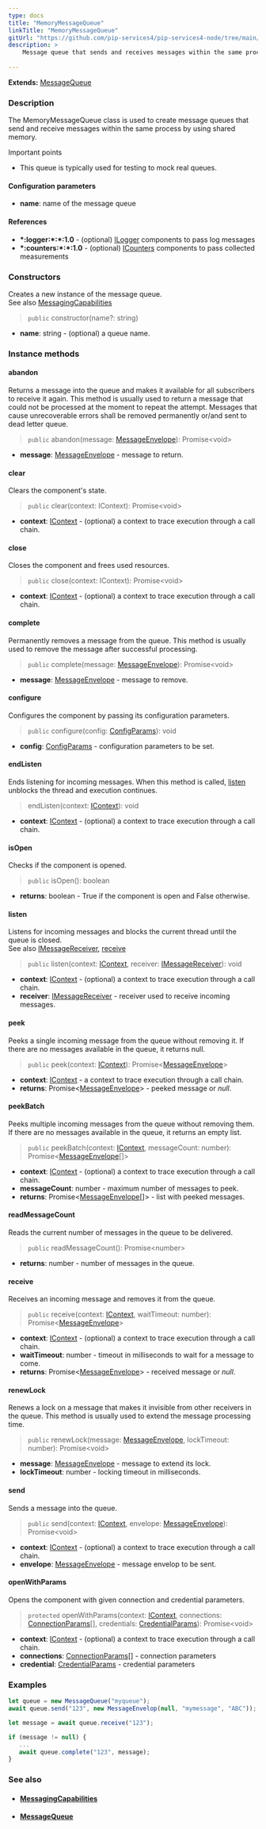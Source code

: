 ```yaml
---
type: docs
title: "MemoryMessageQueue"
linkTitle: "MemoryMessageQueue"
gitUrl: "https://github.com/pip-services4/pip-services4-node/tree/main/pip-services4-messaging-node"
description: >
    Message queue that sends and receives messages within the same process by using shared memory.  
    
---
```


**Extends:** [MessageQueue](../message_queue) 

### Description

The MemoryMessageQueue class is used to create message queues that send and receive messages within the same process by using shared memory.

Important points

- This queue is typically used for testing to mock real queues.

#### Configuration parameters
- **name**: name of the message queue

#### References
- **\*:logger:\*:\*:1.0** - (optional) [ILogger](../../../observability/log/ilogger) components to pass log messages
- **\*:counters:\*:\*:1.0** - (optional) [ICounters](../../../observability/count/icounters) components to pass collected measurements


### Constructors

Creates a new instance of the message queue.  
See also [MessagingCapabilities](../messaging_capabilities)

> `public` constructor(name?: string)

- **name**: string - (optional) a queue name.


### Instance methods

#### abandon
Returns a message into the queue and makes it available for all subscribers to receive it again. This method is usually used to return a message that could not be processed at the moment to repeat the attempt. Messages that cause unrecoverable errors shall be removed permanently or/and sent to dead letter queue.

> `public` abandon(message: [MessageEnvelope](../message_envelope)): Promise\<void\> 

- **message**: [MessageEnvelope](../message_envelope) - message to return.


#### clear
Clears the component's state.

> `public` clear(context: IContext): Promise\<void\>

- **context**: [IContext](../../../components/context/icontext) - (optional) a context to trace execution through a call chain.

#### close
Closes the component and frees used resources.

> `public` close(context: IContext): Promise\<void\>

- **context**: [IContext](../../../components/context/icontext) - (optional) a context to trace execution through a call chain.

#### complete
Permanently removes a message from the queue. This method is usually used to remove the message after successful processing.

> `public` complete(message: [MessageEnvelope](../message_envelope)): Promise\<void\>

- **message**: [MessageEnvelope](../message_envelope) - message to remove.

#### configure
Configures the component by passing its configuration parameters.

> `public` configure(config: [ConfigParams](../../../components/config/config_params)): void

- **config**: [ConfigParams](../../../components/config/config_params) - configuration parameters to be set.

#### endListen
Ends listening for incoming messages. When this method is called, [listen](#listen) unblocks the thread and execution continues.

> endListen(context: [IContext](../../../components/context/icontext)): void
 
- **context**: [IContext](../../../components/context/icontext) - (optional) a context to trace execution through a call chain.


#### isOpen
Checks if the component is opened.

> `public` isOpen(): boolean

- **returns**: boolean - True if the component is open and False otherwise.


#### listen
Listens for incoming messages and blocks the current thread until the queue is closed.  
See also [IMessageReceiver](../imessage_receiver), [receive](#receive)

> `public` listen(context: [IContext](../../../components/context/icontext), receiver: [IMessageReceiver](../imessage_receiver)): void

- **context**: [IContext](../../../components/context/icontext) - (optional) a context to trace execution through a call chain.
- **receiver**: [IMessageReceiver](../imessage_receiver) - receiver used to receive incoming messages.


#### peek
Peeks a single incoming message from the queue without removing it. If there are no messages available in the queue, it returns null.

> `public` peek(context: [IContext](../../../components/context/icontext)): Promise<[MessageEnvelope](../message_envelope)>

- **context**: [IContext](../../../components/context/icontext) - a context to trace execution through a call chain.
- **returns**: Promise<[MessageEnvelope](../message_envelope)> - peeked message or *null*.

#### peekBatch
Peeks multiple incoming messages from the queue without removing them. If there are no messages available in the queue, it returns an empty list.

> `public` peekBatch(context: [IContext](../../../components/context/icontext), messageCount: number): Promise<[MessageEnvelope](../message_envelope)[]>

- **context**: [IContext](../../../components/context/icontext) - (optional) a context to trace execution through a call chain.
- **messageCount**: number - maximum number of messages to peek.
- **returns**: Promise<[MessageEnvelope](../message_envelope)[]> - list with peeked messages.

#### readMessageCount
Reads the current number of messages in the queue to be delivered.

> `public` readMessageCount(): Promise\<number\>

- **returns**: number - number of messages in the queue.


#### receive
Receives an incoming message and removes it from the queue.

> `public` receive(context: [IContext](../../../components/context/icontext), waitTimeout: number): Promise<[MessageEnvelope](../message_envelope)>

- **context**: [IContext](../../../components/context/icontext) - (optional) a context to trace execution through a call chain.
- **waitTimeout**: number - timeout in milliseconds to wait for a message to come.
- **returns**: Promise<[MessageEnvelope](../message_envelope)> - received message or *null*.

#### renewLock
Renews a lock on a message that makes it invisible from other receivers in the queue. This method is usually used to extend the message processing time.

> `public` renewLock(message: [MessageEnvelope](../message_envelope), lockTimeout: number): Promise\<void\>

- **message**: [MessageEnvelope](../message_envelope) - message to extend its lock.
- **lockTimeout**: number - locking timeout in milliseconds.

#### send
Sends a message into the queue.

> `public` send(context: [IContext](../../../components/context/icontext), envelope: [MessageEnvelope](../message_envelope)): Promise\<void\>

- **context**: [IContext](../../../components/context/icontext) - (optional) a context to trace execution through a call chain.
- **envelope**: [MessageEnvelope](../message_envelope) - message envelop to be sent.


#### openWithParams
Opens the component with given connection and credential parameters.

> `protected` openWithParams(context: [IContext](../../../config/connect/connection_paramst), connections: [ConnectionParams](../../../components/connect/connection_params)[], credentials: [CredentialParams](../../../config/auth/credential_params)): Promise\<void\>

- **context**: [IContext](../../../components/context/icontext) - (optional) a context to trace execution through a call chain.
- **connections**: [ConnectionParams](../../../config/connect/connection_params)[] - connection parameters
- **credential**: [CredentialParams](../../../config/auth/credential_params) - credential parameters

### Examples

```typescript
let queue = new MessageQueue("myqueue");
await queue.send("123", new MessageEnvelop(null, "mymessage", "ABC"));

let message = await queue.receive("123");

if (message != null) {
   ...
   await queue.complete("123", message);
}
```

### See also
- #### [MessagingCapabilities](../messaging_capabilities) 
- #### [MessageQueue](../message_queue)

